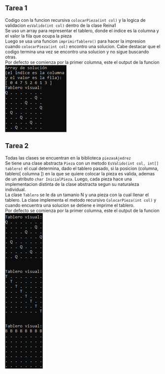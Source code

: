 ## Tarea 1  
Codigo con la funcion recursiva `colocarPieza(int col)` y la logica de validacion `esValido(int col)` dentro de la clase Reina1  
Se uso un array para representar el tablero, donde el indice es la columna y el valor la fila que ocupa la pieza  
Luego se usa una funcion `imprimirTablero()` para hacer la impresion cuando `colocarPieza(int col)` encontro una solucion. Cabe destacar que el codigo termina una vez se encontro una solucion y no sigue buscando otras.  
Por defecto se comienza por la primer columna, este el output de la funcion  
![Tarea1 output](/assets/Tarea%201%20consola.png)  
  
## Tarea 2  
Todas las clases se encuentran en la biblioteca `piezasAjedrez`  
Se tiene una clase abstracta `Pieza` con un metodo `EsValido(int col, int[] tablero)` el cual determina, dado el tablero pasado, si la posicion (columna, tablero[ columna ]) en la que se quiere colocar la pieza es valida, ademas de un atributo `char InicialPieza`. Luego, cada pieza hace una implementacion distinta de la clase abstracta segun su naturaleza individual.  
La clase `Tablero` se le da un tamanio N y una pieza con la cual llenar el tablero. La clase implementa el metodo recursivo `ColocarPieza(int col)` y cuando encuentra una solucion se detiene e imprime el tablero.  
Por defecto se comienza por la primer columna, este el output de la funcion  
![Tarea2 output](/assets/Tarea%202%20consola.png)  
  